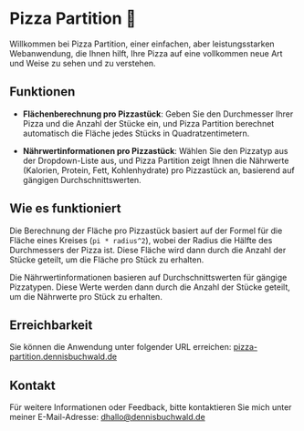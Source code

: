# Pizza Partition 🍕

Willkommen bei Pizza Partition, einer einfachen, aber leistungsstarken Webanwendung, die Ihnen hilft, Ihre Pizza auf eine vollkommen neue Art und Weise zu sehen und zu verstehen.

## Funktionen

- **Flächenberechnung pro Pizzastück**: Geben Sie den Durchmesser Ihrer Pizza und die Anzahl der Stücke ein, und Pizza Partition berechnet automatisch die Fläche jedes Stücks in Quadratzentimetern.

- **Nährwertinformationen pro Pizzastück**: Wählen Sie den Pizzatyp aus der Dropdown-Liste aus, und Pizza Partition zeigt Ihnen die Nährwerte (Kalorien, Protein, Fett, Kohlenhydrate) pro Pizzastück an, basierend auf gängigen Durchschnittswerten.

## Wie es funktioniert

Die Berechnung der Fläche pro Pizzastück basiert auf der Formel für die Fläche eines Kreises (`pi * radius^2`), wobei der Radius die Hälfte des Durchmessers der Pizza ist. Diese Fläche wird dann durch die Anzahl der Stücke geteilt, um die Fläche pro Stück zu erhalten.

Die Nährwertinformationen basieren auf Durchschnittswerten für gängige Pizzatypen. Diese Werte werden dann durch die Anzahl der Stücke geteilt, um die Nährwerte pro Stück zu erhalten.

## Erreichbarkeit

Sie können die Anwendung unter folgender URL erreichen: [pizza-partition.dennisbuchwald.de](http://pizza-partition.dennisbuchwald.de)

## Kontakt

Für weitere Informationen oder Feedback, bitte kontaktieren Sie mich unter meiner E-Mail-Adresse: [dhallo@dennisbuchwald.de](mailto:hallo@dennisbuchwald.de)
